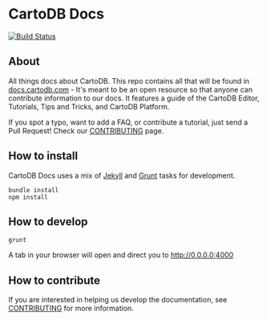 # CartoDB Docs

[![Build Status](https://travis-ci.org/CartoDB/docs.svg?branch=master)](https://travis-ci.org/CartoDB/docs)

## About

All things docs about CartoDB. This repo contains all that will be found in [docs.cartodb.com](http://docs.cartodb.com/) - It's meant to be an open resource so that anyone can contribute information to our docs. It features a guide of the CartoDB Editor, Tutorials, Tips and Tricks, and CartoDB Platform. 

If you spot a typo, want to add a FAQ, or contribute a tutorial, just send a Pull Request! Check our [CONTRIBUTING](CONTRIBUTING.md) page.

## How to install

CartoDB Docs uses a mix of [Jekyll](http://jekyllrb.com/) and [Grunt](http://gruntjs.com/) tasks for development.

```
bundle install
npm install
```

## How to develop

```
grunt
```

A tab in your browser will open and direct you to http://0.0.0.0:4000

## How to contribute 

If you are interested in helping us develop the documentation, see [CONTRIBUTING](CONTRIBUTING.md) for more information.
